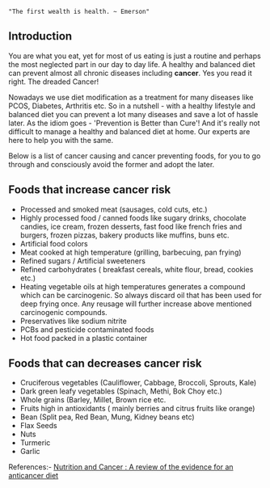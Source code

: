 `"The first wealth is health. ~ Emerson"`

## Introduction

You are what you eat, yet for most of us eating is just a routine and perhaps the most neglected part in our day to day life. A healthy and balanced diet can prevent almost all chronic diseases including **cancer**. Yes you read it right. The dreaded Cancer!

Nowadays we use diet modification as a treatment for many diseases like PCOS, Diabetes, Arthritis etc. So in a nutshell - with a healthy lifestyle and balanced diet you can prevent a lot many diseases and save a lot of hassle later. As the idiom goes - 'Prevention is Better than Cure'! And it's really not difficult to manage a healthy and balanced diet at home. Our experts are here to help you with the same.

Below is a list of cancer causing and cancer preventing foods, for you to go through and consciously avoid the former and adopt the later.

## Foods that increase cancer risk

- Processed and smoked meat (sausages, cold cuts, etc.)
- Highly processed food / canned foods like sugary drinks, chocolate candies, ice cream, frozen desserts, fast food like french fries and burgers, frozen pizzas, bakery products like muffins, buns etc.
- Artificial food colors
- Meat cooked at high temperature (grilling, barbecuing, pan frying)
- Refined sugars / Artificial sweeteners
- Refined carbohydrates ( breakfast cereals, white flour, bread, cookies etc.)
- Heating vegetable oils at high temperatures generates a compound which can be carcinogenic. So always discard oil that has been used for deep frying once. Any reusage will further increase above mentioned carcinogenic compounds.
- Preservatives like sodium nitrite
- PCBs and pesticide contaminated foods
- Hot food packed in a plastic container

## Foods that can decreases cancer risk

- Cruciferous vegetables (Cauliflower, Cabbage, Broccoli, Sprouts, Kale)
- Dark green leafy vegetables (Spinach, Methi, Bok Choy etc.)
- Whole grains (Barley, Millet, Brown rice etc.
- Fruits high in antioxidants ( mainly berries and citrus fruits like orange)
- Bean (Split pea, Red Bean, Mung, Kidney beans etc)
- Flax Seeds
- Nuts
- Turmeric
- Garlic

References:- [Nutrition and Cancer : A review of the evidence for an anticancer diet](https://www.ncbi.nlm.nih.gov/pmc/articles/PMC526387/#:~:text=A%20joint%20report%20by%20the,found%20for%20cancers%20of%20the)
